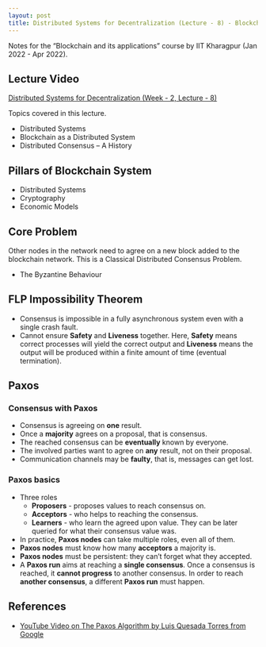 ```yaml
---
layout: post
title: Distributed Systems for Decentralization (Lecture - 8) - Blockchain Course Notes
---
```


Notes for the “Blockchain and its applications” course by IIT Kharagpur (Jan 2022 - Apr 2022).

<!--more-->

## Lecture Video

[Distributed Systems for Decentralization (Week - 2, Lecture - 8)](https://youtu.be/CRsDmiX9-_k)

Topics covered in this lecture.

- Distributed Systems
- Blockchain as a Distributed System
- Distributed Consensus – A History

## Pillars of Blockchain System

- Distributed Systems
- Cryptography
- Economic Models

## Core Problem

Other nodes in the network need to agree on a new block added to the blockchain network. This is a Classical Distributed Consensus Problem.

- The Byzantine Behaviour

## FLP Impossibility Theorem

- Consensus is impossible in a fully asynchronous system even with a single crash fault.
- Cannot ensure **Safety** and **Liveness** together. Here, **Safety** means correct processes will yield the correct output and **Liveness** means the output will be produced within a finite amount of time (eventual termination).

## Paxos

### Consensus with Paxos

- Consensus is agreeing on **one** result.
- Once a **majority** agrees on a proposal, that is consensus.
- The reached consensus can be **eventually** known by everyone.
- The involved parties want to agree on **any** result, not on their proposal.
- Communication channels may be **faulty**, that is, messages can get lost.

### Paxos basics

- Three roles
    - **Proposers** - proposes values to reach consensus on.
    - **Acceptors** - who helps to reaching the consensus.
    - **Learners** - who learn the agreed upon value. They can be later queried for what their consensus value was.
- In practice, **Paxos nodes** can take multiple roles, even all of them.
- **Paxos nodes** must know how many **acceptors** a majority is.
- **Paxos nodes** must be persistent: they can’t forget what they accepted.
- A **Paxos run** aims at reaching a **single consensus**. Once a consensus is reached, it **cannot progress** to another consensus. In order to reach **another consensus**, a different **Paxos run** must happen.

## References

- [YouTube Video on The Paxos Algorithm by Luis Quesada Torres from Google](https://youtu.be/d7nAGI_NZPk)
